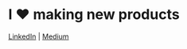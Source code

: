 # I ❤️  making new products
[LinkedIn](https://www.linkedin.com/in/vkartha) | [Medium](https://medium.com/@vivek.kartha)
